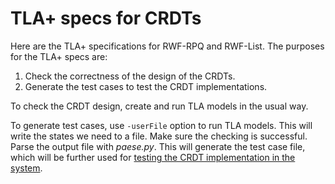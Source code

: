 # TLA+ specs for CRDTs

Here are the TLA+ specifications for RWF-RPQ and RWF-List. The purposes for the TLA+ specs are:

1. Check the correctness of the design of the CRDTs.
2. Generate the test cases to test the CRDT implementations.

To check the CRDT design, create and run TLA models in the usual way.

To generate test cases, use ```-userFile``` option to run TLA models. This will write the states we need to a file. Make sure the checking is successful. Parse the output file with *paese.py*. This will generate the test case file, which will be further used for [testing the CRDT implementation in the system](../).
